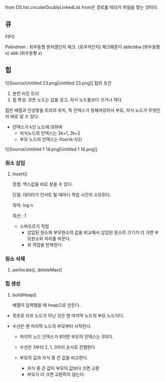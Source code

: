 from DS.list.circularDoublyLinkedList
from은 경로를 따라가 파일을 찾는 것이다.
  
## 큐
FIFO
  
Palindrom : 좌우동형 문자열인지 체크. (로꾸꺼인지) 체크해준다
abbcbba (좌우동형 o)
abb (좌우동형 x)
  
## 힙
![[Source/Untitled 23.png|Untitled 23.png]]
힙의 조건
1. 완전 이진 트리
2. 힙 특성: 모든 노드는 값을 갖고, 자식 노드들보다 크거나 작다.
  
힙은 배열과 안성맞춤
트리의 위치, 즉 인덱스가 정해져있어서 부모, 자식 노드가 무엇인지 바로 알 수 있다.
  
- 인덱스가 k인 노드에 대하여
    - 자식노드의 인덱스는 2k+1, 2k+2
    - 부모 노드의 인덱스는 floor(k-1/2)
  
![[Source/Untitled 1 14.png|Untitled 1 14.png]]
  
### 원소 삽입
1. Insert()
    
    장점: 맥스값을 바로 찾을 수 있다.
    
    단점: 데이터가 인서트 될 때마다 작업 시간이 소모된다.
    
    최악: log n
    
    최선 : 1
    
    - 스며오르기 작업
        - 삽입된 원소와 부모원소의 값을 비교해서 삽입된 원소의 크기가 더 크면 부모원소와 자리를 바꾼다.
        - 위 작업을 반복한다.
### 원소 삭제
1. perlocate(), deleteMax()
    
      
    
### 힙 생성
1. buildHeap()
    
    배열이 입력됐을 때 heap으로 만든다.
    
      
    
- 최초로 리프 노드가 아닌 것은 맨 마지막 노드의 부모 노드이다.
- 수선은 맨 마지막 노드의 부모부터 시작한다.
    
    - 마지막 노드 인덱스가 8이면 부모의 인덱스는 3이다.
    - 수선은 3부터 2, 1, 0까지 순서로 진행한다
    
      
    
    - 부모의 값과 자식 중 큰 값을 비교한다.
        - 자식 중 큰 값이 부모의 값보다 크면 교환
        - 부모가 더 크면 교환하지 않는다.